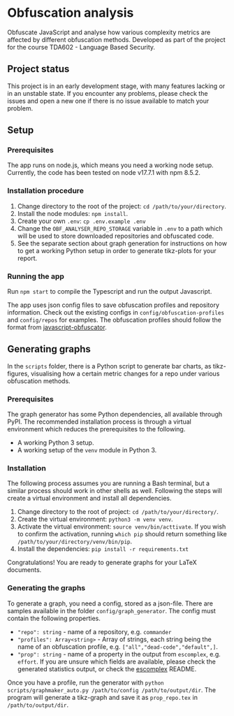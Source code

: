 # Obfuscation analysis

Obfuscate JavaScript and analyse how various complexity metrics are affected by different obfuscation methods. Developed as part of the project for the course TDA602 - Language Based Security.

## Project status

This project is in an early development stage, with many features lacking or in an unstable state. If you encounter any problems, please check the issues and open a new one if there is no issue available to match your problem.

## Setup

### Prerequisites

The app runs on node.js, which means you need a working node setup. Currently, the code has been tested on node v17.7.1 with npm 8.5.2.

### Installation procedure

1. Change directory to the root of the project: `cd /path/to/your/directory`.
2. Install the node modules: `npm install`.
3. Create your own `.env`: `cp .env.example .env`
4. Change the `OBF_ANALYSER_REPO_STORAGE` variable in `.env` to a path which will be used to store downloaded repositories and obfuscated code.
5. See the separate section about graph generation for instructions on how to get a working Python setup in order to generate tikz-plots for your report.

### Running the app

Run `npm start` to compile the Typescript and run the output Javascript.

The app uses json config files to save obfuscation profiles and repository information. Check out the existing configs in `config/obfuscation-profiles` and `config/repos` for examples. The obfuscation profiles should follow the format from [javascript-obfuscator](https://github.com/javascript-obfuscator/javascript-obfuscator#javascript-obfuscator-options).


## Generating graphs

In the `scripts` folder, there is a Python script to generate bar charts, as tikz-figures, visualising how a certain metric changes for a repo under various obfuscation methods.

### Prerequisites

The graph generator has some Python dependencies, all available through PyPI. The recommended installation process is through a virtual environment which reduces the prerequisites to the following.

- A working Python 3 setup.
- A working setup of the `venv` module in Python 3.

### Installation

The following process assumes you are running a Bash terminal, but a similar process should work in other shells as well. Following the steps will create a virtual environment and install all dependencies.

1. Change directory to the root of project: `cd /path/to/your/directory/`.
2. Create the virtual environment: `python3 -m venv venv`.
3. Activate the virtual environment: `source venv/bin/acttivate`. If you wish to confirm the activation, running `which pip` should return something like `/path/to/your/directory/venv/bin/pip`.
4. Install the dependencies: `pip install -r requirements.txt`

Congratulations! You are ready to generate graphs for your LaTeX documents.

### Generating the graphs

To generate a graph, you need a config, stored as a json-file. There are samples available in the folder `config/graph_generator`. The config must contain the following properties.

- `"repo": string` - name of a repository, e.g. `commander`
- `"profiles": Array<string>` - Array of strings, each string being the name of an obfuscation profile, e.g. `["all","dead-code","default",]`.
- `"prop": string` - name of a property in the output from `escomplex`, e.g. `effort`. If you are unsure which fields are available, please check the generated statistics output, or check the [escomplex](https://github.com/escomplex/escomplex) README.

Once you have a profile, run the generator with `python scripts/graphmaker_auto.py /path/to/config /path/to/output/dir`. The program will generate a tikz-graph and save it as `prop_repo.tex` in `/path/to/output/dir`.